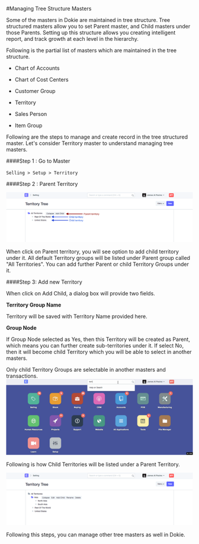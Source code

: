 <!-- add-breadcrumbs -->
#Managing Tree Structure Masters

Some of the masters in Dokie are maintained in tree structure. Tree structured masters allow you to set Parent master, and Child masters under those Parents. Setting up this structure allows you creating intelligent report, and track growth at each level in the hierarchy. 

Following is the partial list of masters which are maintained in the tree structure.

* Chart of Accounts

* Chart of Cost Centers

* Customer Group

* Territory

* Sales Person

* Item Group

Following are the steps to manage and create record in the tree structured master. Let's consider Territory master to understand managing tree masters.

####Step 1 : Go to Master

`Selling > Setup > Territory`

####Step 2 : Parent Territory

<img alt="Default Territories" class="screenshot" src="../assets/territory-2.png">

When click on Parent territory, you will see option to add child territory under it. All default Territory groups will be listed under Parent group called "All Territories". You can add further Parent or child Territory Groups under it.

####Step 3: Add new Territory

When click on Add Child, a dialog box will provide two fields.

**Territory Group Name**

Territory will be saved with Territory Name provided here.

**Group Node**

If Group Node selected as Yes, then this Territory will be created as Parent, which means you can further create sub-territories under it. If select No, then it will become child Territory which you will be able to select in another masters.

<div class="well">Only child Territory Groups are selectable in another masters and transactions.</div>

<img alt="Default Territories" class="screenshot" src="../assets/territory-1.gif">

Following is how Child Territories will be listed under a Parent Territory.

<img alt="Adding new Territories" class="screenshot" src="../assets/territory-3.png">

Following this steps, you can manage other tree masters as well in Dokie.

<!-- markdown -->